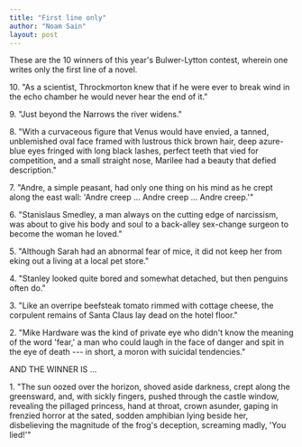 ```yaml
---
title: "First line only"
author: "Noam Sain"
layout: post
---
```


These are the 10 winners of this year's Bulwer-Lytton contest, wherein one writes only the first line of a novel.

10\. "As a scientist, Throckmorton knew that if he were ever to break wind in the echo chamber he would never hear the end of it."

9\. "Just beyond the Narrows the river widens."

8\. "With a curvaceous figure that Venus would have envied, a tanned, unblemished oval face framed with lustrous thick brown hair, deep azure-blue eyes fringed with long black lashes, perfect teeth that vied for competition, and a small straight nose, Marilee had a beauty that defied description."

7\. "Andre, a simple peasant, had only one thing on his mind as he crept along the east wall: 'Andre creep ... Andre creep ... Andre creep.'"

6\. "Stanislaus Smedley, a man always on the cutting edge of narcissism, was about to give his body and soul to a back-alley sex-change surgeon to become the woman he loved."

5\. "Although Sarah had an abnormal fear of mice, it did not keep her from eking out a living at a local pet store."

4\. "Stanley looked quite bored and somewhat detached, but then penguins often do."

3\. "Like an overripe beefsteak tomato rimmed with cottage cheese, the corpulent remains of Santa Claus lay dead on the hotel floor."

2\. "Mike Hardware was the kind of private eye who didn't know the meaning of the word 'fear,' a man who could laugh in the face of danger and spit in the eye of death --- in short, a moron with suicidal tendencies."

AND THE WINNER IS ...

1\. "The sun oozed over the horizon, shoved aside darkness, crept along the greensward, and, with sickly fingers, pushed through the castle window, revealing the pillaged princess, hand at throat, crown asunder, gaping in frenzied horror at the sated, sodden amphibian lying beside her, disbelieving the magnitude of the frog's deception, screaming madly, 'You lied!'"
